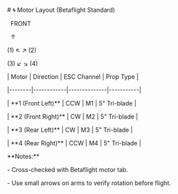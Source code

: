 \# 🌀 Motor Layout (Betaflight Standard)



&nbsp; FRONT

&nbsp;   ↑

(1) ↖ ↗ (2)



(3) ↙ ↘ (4)





| Motor | Direction | ESC Channel | Prop Type |

|--------|------------|--------------|-----------|

| \*\*1 (Front Left)\*\* | CCW | M1 | 5" Tri-blade |

| \*\*2 (Front Right)\*\* | CW  | M2 | 5" Tri-blade |

| \*\*3 (Rear Left)\*\* | CW  | M3 | 5" Tri-blade |

| \*\*4 (Rear Right)\*\* | CCW | M4 | 5" Tri-blade |



\*\*Notes:\*\*  

\- Cross-checked with Betaflight motor tab.  

\- Use small arrows on arms to verify rotation before flight.  



